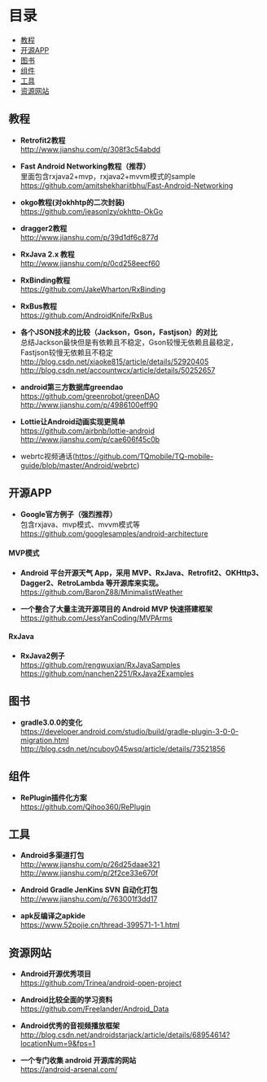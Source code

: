 # 目录
* [教程](#教程)
* [开源APP](#开源app)
* [图书](#图书)
* [组件](#组件)
* [工具](#工具)
* [资源网站](#资源网站)

## 教程

* **Retrofit2教程**<br>
http://www.jianshu.com/p/308f3c54abdd

* **Fast Android Networking教程（推荐）**<br>
里面包含rxjava2+mvp，rxjava2+mvvm模式的sample<br>
https://github.com/amitshekhariitbhu/Fast-Android-Networking

* **okgo教程(对okhhtp的二次封装)**<br>
https://github.com/jeasonlzy/okhttp-OkGo

* **dragger2教程**<br>
http://www.jianshu.com/p/39d1df6c877d

* **RxJava 2.x 教程**<br>
http://www.jianshu.com/p/0cd258eecf60

* **RxBinding教程**<br>
https://github.com/JakeWharton/RxBinding

* **RxBus教程**<br>
https://github.com/AndroidKnife/RxBus

* **各个JSON技术的比较（Jackson，Gson，Fastjson）的对比**<br>
总结Jackson最快但是有依赖且不稳定，Gson较慢无依赖且最稳定，Fastjson较慢无依赖且不稳定<br>
http://blog.csdn.net/xiaoke815/article/details/52920405<br>
http://blog.csdn.net/accountwcx/article/details/50252657

* **android第三方数据库greendao**<br>
https://github.com/greenrobot/greenDAO<br>
http://www.jianshu.com/p/4986100eff90

* **Lottie让Android动画实现更简单**<br>
https://github.com/airbnb/lottie-android<br>
http://www.jianshu.com/p/cae606f45c0b

* webrtc视频通话(https://github.com/TQmobile/TQ-mobile-guide/blob/master/Android/webrtc)

## 开源APP

* **Google官方例子（强烈推荐）**<br>
包含rxjava、mvp模式、mvvm模式等<br>
https://github.com/googlesamples/android-architecture

#### MVP模式

* **Android 平台开源天气 App，采用 MVP、RxJava、Retrofit2、OKHttp3、Dagger2、RetroLambda 等开源库来实现。**<br>
https://github.com/BaronZ88/MinimalistWeather

* **一个整合了大量主流开源项目的 Android MVP 快速搭建框架**<br>
https://github.com/JessYanCoding/MVPArms

#### RxJava

* **RxJava2例子**<br>
https://github.com/rengwuxian/RxJavaSamples<br>
https://github.com/nanchen2251/RxJava2Examples

## 图书

* **gradle3.0.0的变化**<br>
https://developer.android.com/studio/build/gradle-plugin-3-0-0-migration.html<br>
http://blog.csdn.net/ncuboy045wsq/article/details/73521856

## 组件

* **RePlugin插件化方案**<br>
https://github.com/Qihoo360/RePlugin

## 工具

* **Android多渠道打包**<br>
http://www.jianshu.com/p/26d25daae321<br>
http://www.jianshu.com/p/2f2ce33e670f

* **Android Gradle JenKins SVN 自动化打包**<br>
http://www.jianshu.com/p/763001f3dd17

* **apk反编译之apkide**<br>
https://www.52pojie.cn/thread-399571-1-1.html

## 资源网站

* **Android开源优秀项目**<br>
https://github.com/Trinea/android-open-project

* **Android比较全面的学习资料**<br>
https://github.com/Freelander/Android_Data

* **Android优秀的音视频播放框架**<br>
http://blog.csdn.net/androidstarjack/article/details/68954614?locationNum=9&fps=1

* **一个专门收集 android 开源库的网站**<br>
https://android-arsenal.com/
